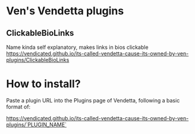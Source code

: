 # Ven's Vendetta plugins

## ClickableBioLinks

Name kinda self explanatory, makes links in bios clickable
https://vendicated.github.io/its-called-vendetta-cause-its-owned-by-ven-plugins/ClickableBioLinks

# How to install?
Paste a plugin URL into the Plugins page of Vendetta, following a basic format of:

https://vendicated.github.io/its-called-vendetta-cause-its-owned-by-ven-plugins/`PLUGIN_NAME`
